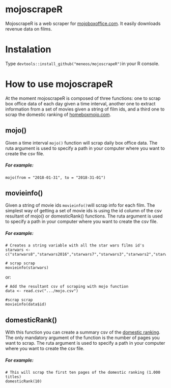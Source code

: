# mojoscrapeR

MojoscrapeR is a web scraper for [mojoboxoffice.com](http://www.boxofficemojo.com/). It easily downloads revenue data on films.


# Instalation

Type ```devtools::install_github("meneos/mojoscrapeR")```in your R console.

# How to use mojoscrapeR

At the moment mojoscrapeR is composed of three functions: one to scrap box office data of each day given a time interval, another one to extract information from a set of movies given a string of film ids, and a third one to scrap the domestic ranking of [homeboxmojo.com](http://www.boxofficemojo.com/alltime/domestic.htm).

## mojo()

Given a time interval ```mojo()``` function will scrap daily box office data. The ruta argument is used to specify a path in your computer where you want to create the csv file.

##### For example: 
```mojo(from = "2018-01-31", to = "2018-31-01")``` 

## movieinfo() 

Given a string of movie ids ```movieinfo()```will scrap info for each film. The simplest way of getting a set of movie ids is using the id column of the csv resultant of mojo() or domesticRank() functions. The ruta argument is used to specify a path in your computer where you want to create the csv file.

##### For example:

```
# Creates a string variable with all the star wars films id's
starwars <-c("starwars8","starwars2016","starwars7","starwars3","starwars2","starwars","starwars6","starwars5","starwars4","starwarsepisodeix")

# scrap scrap
movieinfo(starwars)
```

or:

```
# Add the resultant csv of scraping with mojo function
data <- read.csv(".../mojo.csv")

#scrap scrap
movieinfo(data$id)
```

## domesticRank()

With this function you can create a summary csv of the [domestic ranking](http://www.boxofficemojo.com/alltime/domestic.htm). The only mandatory argument of the function is the number of pages you want to scrap. The ruta argument is used to specify a path in your computer where you want to create the csv file.

##### For example:

```
# This will scrap the first ten pages of the domestic ranking (1.000 titles)
domesticRank(10)
```
